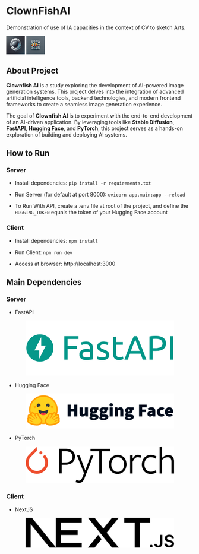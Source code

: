# ClownFishAI

Demonstration of use of IA capacities in the context of CV to sketch Arts.

<p>
    <img src="docs/cogumeluns.png" alt="Hugging Face" width="50"/>
    <img src="docs/clownfishai.png" alt="Hugging Face" width="50"/>
</p>



## About Project

**Clownfish AI** is a study exploring the development of AI-powered image generation systems. This project delves into the integration of advanced artificial intelligence tools, backend technologies, and modern frontend frameworks to create a seamless image generation experience.

The goal of **Clownfish AI** is to experiment with the end-to-end development of an AI-driven application. By leveraging tools like **Stable Diffusion**, **FastAPI**, **Hugging Face**, and **PyTorch**, this project serves as a hands-on exploration of building and deploying AI systems.

## How to Run

### Server

- Install dependencies: `pip install -r requirements.txt`

- Run Server (for default at port 8000): `uvicorn app.main:app --reload`

- To Run With API, create a .env file at root of the project, and define the `HUGGING_TOKEN` equals the token of your Hugging Face account

### Client

- Install dependencies: `npm install`

- Run Client: `npm run dev`

- Access at browser: http://localhost:3000

## Main Dependencies

### Server

- FastAPI
<div align="center">
    <a href="https://fastapi.tiangolo.com/" target="_blank">
        <img src="docs/dependencies/fastapi.png" alt="PyTorch" width="400"/>
    </a>
</div>

- Hugging Face
<div align="center">
    <a href="https://huggingface.co/" target="_blank">
        <img src="docs/dependencies/hugging_face.png" alt="Hugging Face" width="400"/>
    </a>
</div>

- PyTorch
<div align="center">
    <a href="https://pytorch.org/" target="_blank">
        <img src="docs/dependencies/pytorch.png" alt="PyTorch" width="400"/>
    </a>
</div>

### Client

- NextJS
<div align="center">
    <a href="https://nextjs.org/" target="_blank">
        <img src="docs/dependencies/nextjs.png" alt="NextJS" width="400"/>
    </a>
</div>